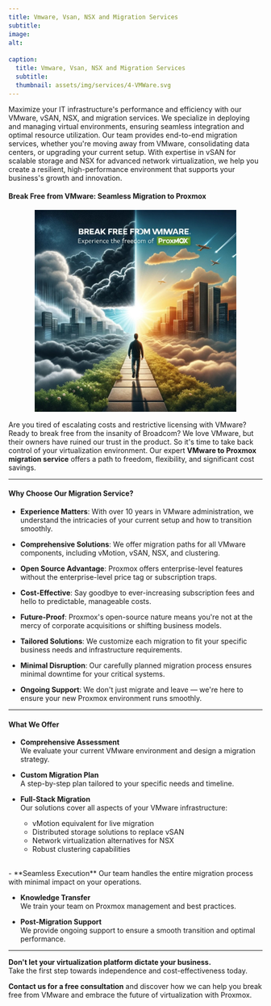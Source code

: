 ```yaml
---
title: Vmware, Vsan, NSX and Migration Services
subtitle: 
image: 
alt: 

caption:
  title: Vmware, Vsan, NSX and Migration Services
  subtitle: 
  thumbnail: assets/img/services/4-VMWare.svg
---
```

Maximize your IT infrastructure's performance and efficiency with our VMware, vSAN, NSX, and migration services. We specialize in deploying and managing virtual environments, ensuring seamless integration and optimal resource utilization. Our team provides end-to-end migration services, whether you're moving away from VMware, consolidating data centers, or upgrading your current setup. With expertise in vSAN for scalable storage and NSX for advanced network virtualization, we help you create a resilient, high-performance environment that supports your business's growth and innovation.

#### Break Free from VMware: Seamless Migration to Proxmox

<div style="text-align: center;">
  <img src="assets/img/services/4-vmwareprox.jpg" alt="AI generated photo of breaking free from VMware" width="400" height="400" style="display: inline-block;">
</div>

Are you tired of escalating costs and restrictive licensing with VMware? Ready to break free from the insanity of Broadcom? We love VMware, but their owners have ruined our trust in the product. So it's time to take back control of your virtualization environment. Our expert **VMware to Proxmox migration service** offers a path to freedom, flexibility, and significant cost savings.

---

#### **Why Choose Our Migration Service?**

- **Experience Matters**: With over 10 years in VMware administration, we understand the intricacies of your current setup and how to transition smoothly.  

- **Comprehensive Solutions**: We offer migration paths for all VMware components, including vMotion, vSAN, NSX, and clustering.  

- **Open Source Advantage**: Proxmox offers enterprise-level features without the enterprise-level price tag or subscription traps.  

- **Cost-Effective**: Say goodbye to ever-increasing subscription fees and hello to predictable, manageable costs.  

- **Future-Proof**: Proxmox's open-source nature means you're not at the mercy of corporate acquisitions or shifting business models.  

- **Tailored Solutions**: We customize each migration to fit your specific business needs and infrastructure requirements.  

- **Minimal Disruption**: Our carefully planned migration process ensures minimal downtime for your critical systems.  

- **Ongoing Support**: We don't just migrate and leave — we're here to ensure your new Proxmox environment runs smoothly.  

---

#### **What We Offer**

- **Comprehensive Assessment**  
  We evaluate your current VMware environment and design a migration strategy.  

- **Custom Migration Plan**  
  A step-by-step plan tailored to your specific needs and timeline.  

- **Full-Stack Migration**  
  Our solutions cover all aspects of your VMware infrastructure:
  - vMotion equivalent for live migration  
  - Distributed storage solutions to replace vSAN  
  - Network virtualization alternatives for NSX  
  - Robust clustering capabilities  
<br>
- **Seamless Execution**  
  Our team handles the entire migration process with minimal impact on your operations.  

- **Knowledge Transfer**  
  We train your team on Proxmox management and best practices.  

- **Post-Migration Support**  
  We provide ongoing support to ensure a smooth transition and optimal performance.  

---

**Don't let your virtualization platform dictate your business.**  
Take the first step towards independence and cost-effectiveness today.

**Contact us for a free consultation** and discover how we can help you break free from VMware and embrace the future of virtualization with Proxmox.
